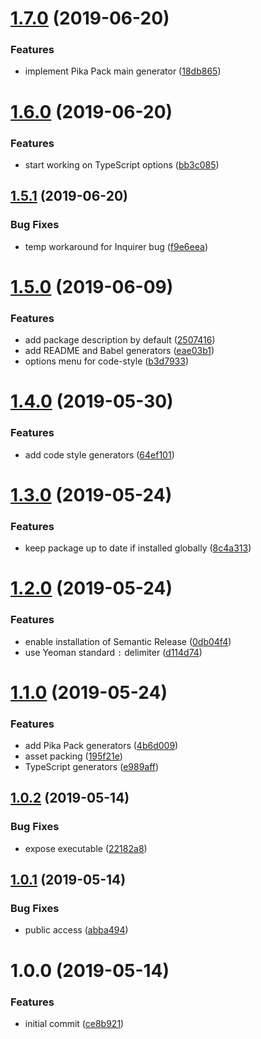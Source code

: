 # [1.7.0](https://github.com/ryaninvents/generator-new/compare/v1.6.0...v1.7.0) (2019-06-20)


### Features

* implement Pika Pack main generator ([18db865](https://github.com/ryaninvents/generator-new/commit/18db865))

# [1.6.0](https://github.com/ryaninvents/generator-new/compare/v1.5.1...v1.6.0) (2019-06-20)


### Features

* start working on TypeScript options ([bb3c085](https://github.com/ryaninvents/generator-new/commit/bb3c085))

## [1.5.1](https://github.com/ryaninvents/generator-new/compare/v1.5.0...v1.5.1) (2019-06-20)


### Bug Fixes

* temp workaround for Inquirer bug ([f9e6eea](https://github.com/ryaninvents/generator-new/commit/f9e6eea))

# [1.5.0](https://github.com/ryaninvents/generator-new/compare/v1.4.0...v1.5.0) (2019-06-09)


### Features

* add package description by default ([2507416](https://github.com/ryaninvents/generator-new/commit/2507416))
* add README and Babel generators ([eae03b1](https://github.com/ryaninvents/generator-new/commit/eae03b1))
* options menu for code-style ([b3d7933](https://github.com/ryaninvents/generator-new/commit/b3d7933))

# [1.4.0](https://github.com/ryaninvents/generator-new/compare/v1.3.0...v1.4.0) (2019-05-30)


### Features

* add code style generators ([64ef101](https://github.com/ryaninvents/generator-new/commit/64ef101))

# [1.3.0](https://github.com/ryaninvents/generator-new/compare/v1.2.0...v1.3.0) (2019-05-24)


### Features

* keep package up to date if installed globally ([8c4a313](https://github.com/ryaninvents/generator-new/commit/8c4a313))

# [1.2.0](https://github.com/ryaninvents/generator-new/compare/v1.1.0...v1.2.0) (2019-05-24)


### Features

* enable installation of Semantic Release ([0db04f4](https://github.com/ryaninvents/generator-new/commit/0db04f4))
* use Yeoman standard `:` delimiter ([d114d74](https://github.com/ryaninvents/generator-new/commit/d114d74))

# [1.1.0](https://github.com/ryaninvents/generator-new/compare/v1.0.2...v1.1.0) (2019-05-24)


### Features

* add Pika Pack generators ([4b6d009](https://github.com/ryaninvents/generator-new/commit/4b6d009))
* asset packing ([195f21e](https://github.com/ryaninvents/generator-new/commit/195f21e))
* TypeScript generators ([e989aff](https://github.com/ryaninvents/generator-new/commit/e989aff))

## [1.0.2](https://github.com/ryaninvents/generator-new/compare/v1.0.1...v1.0.2) (2019-05-14)


### Bug Fixes

* expose executable ([22182a8](https://github.com/ryaninvents/generator-new/commit/22182a8))

## [1.0.1](https://github.com/ryaninvents/generator-new/compare/v1.0.0...v1.0.1) (2019-05-14)


### Bug Fixes

* public access ([abba494](https://github.com/ryaninvents/generator-new/commit/abba494))

# 1.0.0 (2019-05-14)


### Features

* initial commit ([ce8b921](https://github.com/ryaninvents/generator-new/commit/ce8b921))
